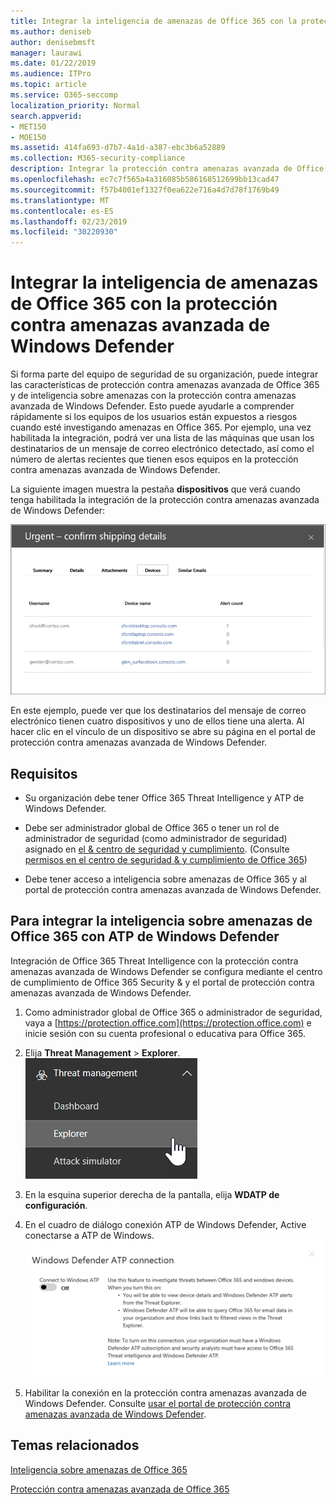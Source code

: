 ```yaml
---
title: Integrar la inteligencia de amenazas de Office 365 con la protección contra amenazas avanzada de Windows Defender
ms.author: deniseb
author: denisebmsft
manager: laurawi
ms.date: 01/22/2019
ms.audience: ITPro
ms.topic: article
ms.service: O365-seccomp
localization_priority: Normal
search.appverid:
- MET150
- MOE150
ms.assetid: 414fa693-d7b7-4a1d-a387-ebc3b6a52889
ms.collection: M365-security-compliance
description: Integrar la protección contra amenazas avanzada de Office 365 con la protección contra amenazas avanzada de Windows Defender para ver información más detallada acerca de la administración de amenazas.
ms.openlocfilehash: ec7c7f565a4a316085b586168512699bb13cad47
ms.sourcegitcommit: f57b4001ef1327f0ea622e716a4d7d78f1769b49
ms.translationtype: MT
ms.contentlocale: es-ES
ms.lasthandoff: 02/23/2019
ms.locfileid: "30220930"
---
```

# <a name="integrate-office-365-threat-intelligence-with-windows-defender-advanced-threat-protection"></a>Integrar la inteligencia de amenazas de Office 365 con la protección contra amenazas avanzada de Windows Defender

Si forma parte del equipo de seguridad de su organización, puede integrar las características de protección contra amenazas avanzada de Office 365 y de inteligencia sobre amenazas con la protección contra amenazas avanzada de Windows Defender. Esto puede ayudarle a comprender rápidamente si los equipos de los usuarios están expuestos a riesgos cuando esté investigando amenazas en Office 365. Por ejemplo, una vez habilitada la integración, podrá ver una lista de las máquinas que usan los destinatarios de un mensaje de correo electrónico detectado, así como el número de alertas recientes que tienen esos equipos en la protección contra amenazas avanzada de Windows Defender.
  
La siguiente imagen muestra la pestaña **dispositivos** que verá cuando tenga habilitada la integración de la protección contra amenazas avanzada de Windows Defender: 
  
![Si ATP de Windows Defender está habilitada, puede ver una lista de equipos con alertas.](media/fec928ea-8f0c-44d7-80b9-a2e0a8cd4e89.PNG)
  
En este ejemplo, puede ver que los destinatarios del mensaje de correo electrónico tienen cuatro dispositivos y uno de ellos tiene una alerta. Al hacer clic en el vínculo de un dispositivo se abre su página en el portal de protección contra amenazas avanzada de Windows Defender.
  
## <a name="requirements"></a>Requisitos

- Su organización debe tener Office 365 Threat Intelligence y ATP de Windows Defender.
    
- Debe ser administrador global de Office 365 o tener un rol de administrador de seguridad (como administrador de seguridad) asignado en [el &amp; centro de seguridad y cumplimiento](https://protection.office.com). (Consulte [permisos en el centro de seguridad &amp; y cumplimiento de Office 365](permissions-in-the-security-and-compliance-center.md))
    
- Debe tener acceso a inteligencia sobre amenazas de Office 365 y al portal de protección contra amenazas avanzada de Windows Defender.
    
## <a name="to-integrate-office-365-threat-intelligence-with-windows-defender-atp"></a>Para integrar la inteligencia sobre amenazas de Office 365 con ATP de Windows Defender

Integración de Office 365 Threat Intelligence con la protección contra amenazas avanzada de Windows Defender se configura mediante el centro de cumplimiento de Office 365 Security & y el portal de protección contra amenazas avanzada de Windows Defender.
  
1. Como administrador global de Office 365 o administrador de seguridad, vaya a [https://protection.office.com](https://protection.office.com) e inicie sesión con su cuenta profesional o educativa para Office 365. 
    
2. Elija **Threat Management** \> **Explorer**.<br>![Explorador en el menú de administración de amenazas](media/ThreatMgmt-Explorer-nav.png)<br>
    
3. En la esquina superior derecha de la pantalla, elija **WDATP de configuración**.
    
4. En el cuadro de diálogo conexión ATP de Windows Defender, Active conectarse a ATP de Windows.<br>![Conexión ATP de Windows Defender](media/Explorer-WDATPConnection-dialog.png)<br>
    
5. Habilitar la conexión en la protección contra amenazas avanzada de Windows Defender. Consulte [usar el portal de protección contra amenazas avanzada de Windows Defender](https://go.microsoft.com/fwlink/?linkid=859690).

  
## <a name="related-topics"></a>Temas relacionados

[Inteligencia sobre amenazas de Office 365](office-365-ti.md)
  
[Protección contra amenazas avanzada de Office 365](office-365-atp.md)
  

